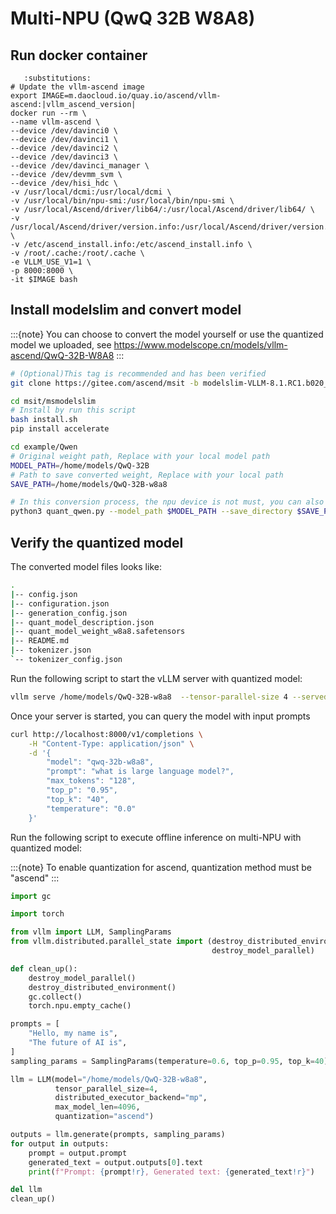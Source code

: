# Multi-NPU (QwQ 32B W8A8)

## Run docker container
```{code-block} bash
   :substitutions:
# Update the vllm-ascend image
export IMAGE=m.daocloud.io/quay.io/ascend/vllm-ascend:|vllm_ascend_version|
docker run --rm \
--name vllm-ascend \
--device /dev/davinci0 \
--device /dev/davinci1 \
--device /dev/davinci2 \
--device /dev/davinci3 \
--device /dev/davinci_manager \
--device /dev/devmm_svm \
--device /dev/hisi_hdc \
-v /usr/local/dcmi:/usr/local/dcmi \
-v /usr/local/bin/npu-smi:/usr/local/bin/npu-smi \
-v /usr/local/Ascend/driver/lib64/:/usr/local/Ascend/driver/lib64/ \
-v /usr/local/Ascend/driver/version.info:/usr/local/Ascend/driver/version.info \
-v /etc/ascend_install.info:/etc/ascend_install.info \
-v /root/.cache:/root/.cache \
-e VLLM_USE_V1=1 \
-p 8000:8000 \
-it $IMAGE bash
```

## Install modelslim and convert model
:::{note}
You can choose to convert the model yourself or use the quantized model we uploaded,
see https://www.modelscope.cn/models/vllm-ascend/QwQ-32B-W8A8
:::

```bash
# (Optional)This tag is recommended and has been verified
git clone https://gitee.com/ascend/msit -b modelslim-VLLM-8.1.RC1.b020_001

cd msit/msmodelslim
# Install by run this script
bash install.sh
pip install accelerate

cd example/Qwen
# Original weight path, Replace with your local model path
MODEL_PATH=/home/models/QwQ-32B
# Path to save converted weight, Replace with your local path
SAVE_PATH=/home/models/QwQ-32B-w8a8

# In this conversion process, the npu device is not must, you can also set --device_type cpu to have a conversion
python3 quant_qwen.py --model_path $MODEL_PATH --save_directory $SAVE_PATH --calib_file ../common/boolq.jsonl --w_bit 8 --a_bit 8 --device_type npu --anti_method m1 --trust_remote_code True
```

## Verify the quantized model
The converted model files looks like:

```bash
.
|-- config.json
|-- configuration.json
|-- generation_config.json
|-- quant_model_description.json
|-- quant_model_weight_w8a8.safetensors
|-- README.md
|-- tokenizer.json
`-- tokenizer_config.json
```

Run the following script to start the vLLM server with quantized model:

```bash
vllm serve /home/models/QwQ-32B-w8a8  --tensor-parallel-size 4 --served-model-name "qwq-32b-w8a8" --max-model-len 4096 --quantization ascend
```

Once your server is started, you can query the model with input prompts

```bash
curl http://localhost:8000/v1/completions \
    -H "Content-Type: application/json" \
    -d '{
        "model": "qwq-32b-w8a8",
        "prompt": "what is large language model?",
        "max_tokens": "128",
        "top_p": "0.95",
        "top_k": "40",
        "temperature": "0.0"
    }'
```

Run the following script to execute offline inference on multi-NPU with quantized model:

:::{note}
To enable quantization for ascend, quantization method must be "ascend"
:::

```python
import gc

import torch

from vllm import LLM, SamplingParams
from vllm.distributed.parallel_state import (destroy_distributed_environment,
                                             destroy_model_parallel)

def clean_up():
    destroy_model_parallel()
    destroy_distributed_environment()
    gc.collect()
    torch.npu.empty_cache()

prompts = [
    "Hello, my name is",
    "The future of AI is",
]
sampling_params = SamplingParams(temperature=0.6, top_p=0.95, top_k=40)

llm = LLM(model="/home/models/QwQ-32B-w8a8",
          tensor_parallel_size=4,
          distributed_executor_backend="mp",
          max_model_len=4096,
          quantization="ascend")

outputs = llm.generate(prompts, sampling_params)
for output in outputs:
    prompt = output.prompt
    generated_text = output.outputs[0].text
    print(f"Prompt: {prompt!r}, Generated text: {generated_text!r}")

del llm
clean_up()
```